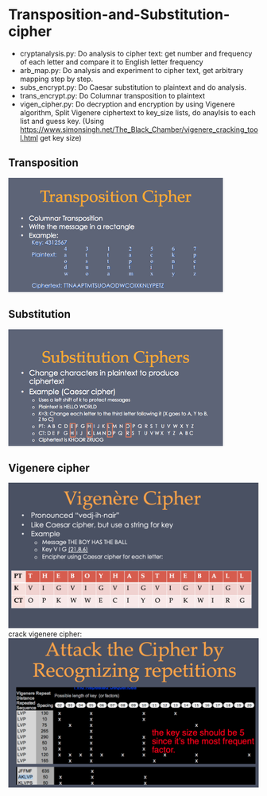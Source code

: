 # Transposition-and-Substitution-cipher

- cryptanalysis.py: Do analysis to cipher text: get number and frequency of each letter and compare it to English letter frequency
- arb_map.py: Do analysis and experiment to cipher text, get arbitrary mapping step by step.
- subs_encrypt.py: Do Caesar substitution to plaintext and do analysis.
- trans_encrypt.py: Do Columnar transposition to plaintext
- vigen_cipher.py: Do decryption and encryption by using Vigenere algorithm, Split Vigenere ciphertext to key_size lists, do anaylsis to each list and guess key. (Using https://www.simonsingh.net/The_Black_Chamber/vigenere_cracking_tool.html get key size)

## Transposition
![Transposition](./img/Transposition.png)

## Substitution
![Substitution](./img/Substitution.png)

## Vigenere cipher
![Vigenere](./img/vigenere.png)
crack vigenere cipher:
![Vigenere2](./img/vigenere2.png)
